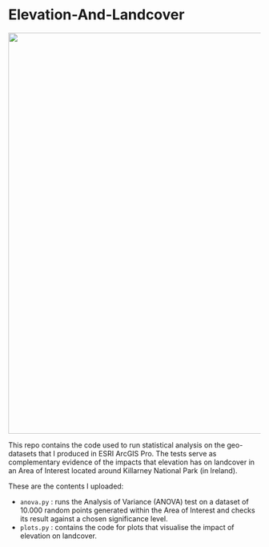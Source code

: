 # Elevation-And-Landcover

<img src="resources/NLM-vs-DTM.jpg" width="800">

This repo contains the code used to run statistical analysis on the geo-datasets that I produced in ESRI ArcGIS Pro. The tests serve as complementary evidence of the impacts that elevation has on landcover in an Area of Interest located around Killarney National Park (in Ireland).

These are the contents I uploaded:
- `anova.py` : runs the Analysis of Variance (ANOVA) test on a dataset of 10.000 random points generated within the Area of Interest and checks its result against a chosen significance level.
- `plots.py` : contains the code for plots that visualise the impact of elevation on landcover.
